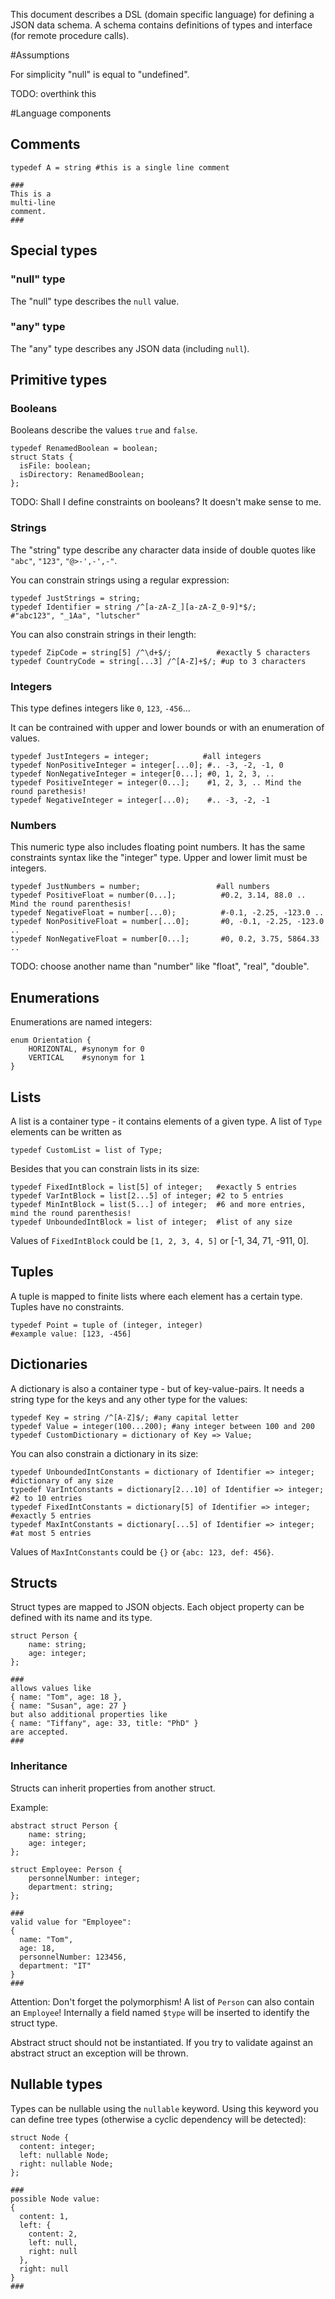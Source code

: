 This document describes a DSL (domain specific language) for defining a JSON data schema. A schema contains definitions of types and interface (for remote procedure calls).

#Assumptions

For simplicity "null" is equal to "undefined".

TODO: overthink this

#Language components

## Comments

```
typedef A = string #this is a single line comment

###
This is a 
multi-line 
comment.
###
```

## Special types

### "null" type

The "null" type describes the `null` value.

### "any" type

The "any" type describes any JSON data (including `null`).

## Primitive types

### Booleans

Booleans describe the values `true` and `false`.

```
typedef RenamedBoolean = boolean;
struct Stats {
  isFile: boolean;
  isDirectory: RenamedBoolean;
};
```

TODO: Shall I define constraints on booleans? It doesn't make sense to me.

### Strings

The "string" type describe any character data inside of double quotes like `"abc"`, `"123"`, `"@>-',-',-"`.

You can constrain strings using a regular expression:
```
typedef JustStrings = string;
typedef Identifier = string /^[a-zA-Z_][a-zA-Z_0-9]*$/;
#"abc123", "_1Aa", "lutscher"
```

You can also constrain strings in their length:
```
typedef ZipCode = string[5] /^\d+$/;          #exactly 5 characters
typedef CountryCode = string[...3] /^[A-Z]+$/; #up to 3 characters
```

### Integers

This type defines integers like `0`, `123`, `-456`...

It can be contrained with upper and lower bounds or with an enumeration of values.

```
typedef JustIntegers = integer;            #all integers
typedef NonPositiveInteger = integer[...0]; #.. -3, -2, -1, 0
typedef NonNegativeInteger = integer[0...]; #0, 1, 2, 3, ..
typedef PositiveInteger = integer(0...];    #1, 2, 3, .. Mind the round parethesis!
typedef NegativeInteger = integer[...0);    #.. -3, -2, -1
```

### Numbers

This numeric type also includes floating point numbers. It has the same constraints syntax like the "integer" type. Upper and lower limit must be integers.

```
typedef JustNumbers = number;                 #all numbers
typedef PositiveFloat = number(0...];          #0.2, 3.14, 88.0 .. Mind the round parenthesis!
typedef NegativeFloat = number[...0);          #-0.1, -2.25, -123.0 ..
typedef NonPositiveFloat = number[...0];       #0, -0.1, -2.25, -123.0 ..
typedef NonNegativeFloat = number[0...];       #0, 0.2, 3.75, 5864.33 ..
```

TODO: choose another name than "number" like "float", "real", "double".

## Enumerations

Enumerations are named integers:
```
enum Orientation {
	HORIZONTAL, #synonym for 0
	VERTICAL    #synonym for 1
}
```

## Lists

A list is a container type - it contains elements of a given type. A list of `Type` elements can be written as
```
typedef CustomList = list of Type;
``` 

Besides that you can constrain lists in its size:
```
typedef FixedIntBlock = list[5] of integer;   #exactly 5 entries 
typedef VarIntBlock = list[2...5] of integer; #2 to 5 entries
typedef MinIntBlock = list(5...] of integer;  #6 and more entries, mind the round parenthesis!
typedef UnboundedIntBlock = list of integer;  #list of any size
```

Values of `FixedIntBlock` could be `[1, 2, 3, 4, 5]` or [-1, 34, 71, -911, 0].

## Tuples

A tuple is mapped to finite lists where each element has a certain type. Tuples have no constraints.

```
typedef Point = tuple of (integer, integer) 
#example value: [123, -456]
```

## Dictionaries

A dictionary is also a container type - but of key-value-pairs. It needs a string type for the keys and any other type for the values:

```
typedef Key = string /^[A-Z]$/; #any capital letter
typedef Value = integer(100...200); #any integer between 100 and 200
typedef CustomDictionary = dictionary of Key => Value;
```

You can also constrain a dictionary in its size:
```
typedef UnboundedIntConstants = dictionary of Identifier => integer;        #dictionary of any size
typedef VarIntConstants = dictionary[2...10] of Identifier => integer;       #2 to 10 entries
typedef FixedIntConstants = dictionary[5] of Identifier => integer;         #exactly 5 entries
typedef MaxIntConstants = dictionary[...5] of Identifier => integer;         #at most 5 entries
```

Values of `MaxIntConstants` could be `{}` or `{abc: 123, def: 456}`.

## Structs

Struct types are mapped to JSON objects. Each object property can be defined with its name and its type. 

```
struct Person {
	name: string;
	age: integer;
};

###
allows values like 
{ name: "Tom", age: 18 }, 
{ name: "Susan", age: 27 }
but also additional properties like 
{ name: "Tiffany", age: 33, title: "PhD" }
are accepted.
###
```

### Inheritance

Structs can inherit properties from another struct.

Example:
```
abstract struct Person {
	name: string;
	age: integer;
};

struct Employee: Person {
	personnelNumber: integer;
	department: string;
};

###
valid value for "Employee":
{
  name: "Tom", 
  age: 18, 
  personnelNumber: 123456, 
  department: "IT"
}
###
```

Attention: Don't forget the polymorphism! A list of `Person` can also contain an `Employee`!
Internally a field named `$type` will be inserted to identify the struct type.

Abstract struct should not be instantiated. If you try to validate against an abstract struct an exception will be thrown.

## Nullable types

Types can be nullable using the `nullable` keyword. Using this keyword you can define tree types (otherwise a cyclic dependency will be detected):

```
struct Node {
  content: integer;
  left: nullable Node;
  right: nullable Node;
};

###
possible Node value:
{
  content: 1,
  left: {
	content: 2,
	left: null,
	right: null
  },
  right: null
}
###
```